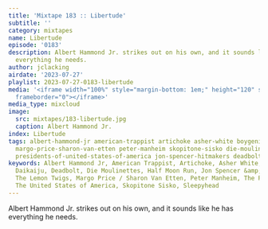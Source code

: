 ```yaml
---
title: 'Mixtape 183 :: Libertude'
subtitle: ''
category: mixtapes
name: Libertude
episode: '0183'
description: Albert Hammond Jr. strikes out on his own, and it sounds like he has
  everything he needs.
author: jclacking
airdate: '2023-07-27'
playlist: 2023-07-27-0183-libertude
media: '<iframe width="100%" style="margin-bottom: 1em;" height="120" src="https://www.mixcloud.com/widget/iframe/?feed=%2Fthe-lacking-org%2Fqm4onk-183-libertude%2F&hide_artwork=1&hide_cover=1&light=1"
  frameborder="0"></iframe>'
media_type: mixcloud
image:
  src: mixtapes/183-libertude.jpg
  caption: Albert Hammond Jr.
index: Libertude
tags: albert-hammond-jr american-trappist artichoke asher-white boygenius lemon-twigs
  margo-price-sharon-van-etten peter-manheim skopitone-sisko die-moulinettes half-moon-run
  presidents-of-united-states-of-america jon-spencer-hitmakers deadbolt daikaiju sleepyhead
keywords: Albert Hammond Jr, American Trappist, Artichoke, Asher White, Boygenius,
  Daikaiju, Deadbolt, Die Moulinettes, Half Moon Run, Jon Spencer &amp; the HITmakers,
  The Lemon Twigs, Margo Price / Sharon Van Etten, Peter Manheim, The Presidents of
  The United States of America, Skopitone Sisko, Sleepyhead
---
```

Albert Hammond Jr. strikes out on his own, and it sounds like he has everything he needs.
